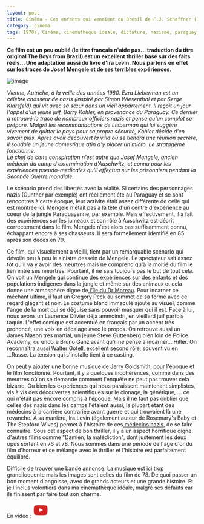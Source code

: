 ```yaml
---
layout: post
title: Cinéma - Ces enfants qui venaient du Brésil de F.J. Schaffner (1978)
category: cinema
tags: 1970s, Cinéma, cinematheque ideale, dictature, nazisme, paraguay, thriller
---
```

**Ce film est un peu oublié (le titre français n'aide pas... traduction du titre original The Boys from Brazil) est un excellent thriller basé sur des faits réels... Une adaptation aussi du livre d'Ira Levin. Nous partons en effet sur les traces de Josef Mengele et de ses terribles expériences.**

![image](https://filedn.eu/llqi9IBxlYouGRXYG2xlROb/img/2019/boysfrombrazil.jpg)

*Vienne, Autriche, à la veille des années 1980. Ezra Lieberman est un célèbre chasseur de nazis (inspiré par Simon Wiesenthal et par Serge Klarsfeld) qui vit avec sa sœur dans un vieil appartement. Il reçoit un jour l'appel d'un jeune juif, Barry Kohler, en provenance du Paraguay. Ce dernier a retrouvé la trace de nombreux officiers nazis et pense qu'un complot se prépare. Malgré les recommandations de Lieberman qui lui suggère vivement de quitter le pays pour sa propre sécurité, Kohler décide d'en savoir plus. Après avoir découvert la villa où se tiendra une réunion secrète, il soudoie un jeune domestique afin d'y placer un micro. Le stratagème fonctionne.<br> Le chef de cette conspiration n'est autre que Josef Mengele, ancien médecin du camp d'extermination d'Auschwitz, et connu pour les expériences pseudo-médicales qu'il effectua sur les prisonniers pendant la Seconde Guerre mondiale.*

Le scénario prend des libertés avec la réalité. Si certains des personnages nazis (Gunther par exemple) ont réellement été au Paraguay et se sont rencontrés à cette époque, leur activité était assez différente de celle qui est montrée ici. Mengele n'était pas à la tête d'un centre d'expérience au coeur de la jungle Paraguayenne, par exemple. Mais effectivement, il a fait des expériences sur les jumeaux et son rôle à Auschwitz est décrit correctement dans le film. Mengele n'est alors pas suffisamment connu, échappant encore à ses chasseurs. Il sera formellement identifié en 85 après son décès en 79. 

Ce film, qui visuellement a vieilli, tient par un remarquable scénario qui dévoile peu à peu le sinistre dessein de Mengele. Le spectateur sait assez tôt qu'il va y avoir des meurtres mais ne comprend qu'à la moitié du film le lien entre ses meurtres. Pourtant, il ne sais toujours pas le but de tout cela. On voit un Mengele qui continue des expériences sur des enfants et des populations indigènes dans la jungle et même sur des animaux et cela donne une atmosphère digne de<a href="https://fr.wikipedia.org/wiki/L'Île_du_docteur_Moreau"> l'île du Dr Moreau</a>. Pour incarner ce méchant ultime, il faut un Gregory Peck au sommet de sa forme avec ce regard glaçant et noir. Le costume blanc immaculé ajoute au visuel, comme l'ange de la mort qui se déguise sans pouvoir masquer qui il est. Face à lui, nous avons un Laurence Olivier déjà ammoindri, en vieillard juif parfois taquin. L'effet comique est accentué en français par un accent très prononcé, une voix en décalage avec le propos. On retrouve aussi un James Mason très martial, un jeune Steve Guttenberg bien loin de Police Academy, ou encore Bruno Ganz avant qu'il ne pense à incarner... Hitler. On reconnaîtra aussi Walter Gotell, excellent second rôle, souvent vu en ...Russe. La tension qui s'installe tient à ce casting.

On peut y ajouter une bonne musique de Jerry Goldsmith, pour l'époque et le film fonctionne. Pourtant, il y a quelques incohérences, comme dans des meurtres où on se demande comment l'enquête ne peut pas trouver cela bizarre. Ou bien les expériences qui nous paraissent maintenant simplistes, vis à vis des découvertes scientifiques sur le clonage, la génétique, ... ce qui n'était pas encore compris à l'époque. Mais il ne faut pas oublier que celles des nazis dans les camps l'étaient aussi, la plupart étant des médecins à la carrière contrariée avant guerre et qui trouvaient là une revanche. A sa manière, Ira Levin (également auteur de Rosemary's Baby et The Stepford Wives) permet à l'histoire de ces<a href="https://cheziceman.wordpress.com/2019/02/12/litterature-hippocrate-aux-enfers-de-michel-cymes-2016/"> médecins nazis</a>, de se faire connaître. Sous cet aspect de bon thriller, il y a un aspect horrifique digne d'autres films comme "Damien, la malédiction", dont justement les deux opus sortent en 76 et 78. Nous sommes dans une période de l'age d'or du film d'horreur et ce mélange avec le thriller et l'histoire est parfaitement équilibré.

Difficile de trouver une bande annonce. La musique est ici trop grandiloquente mais les images sont celles du film de 78. De quoi passer un bon moment d'angoisse, avec de grands acteurs et une grande histoire. Et je l'inclus volontiers dans ma cinémathèque idéale, malgré ses défauts car ils finissent par faire tout son charme.

En video : [![video](/images/youtube.png)](https://www.youtube.com/watch?v=99ptdenuiX0)


